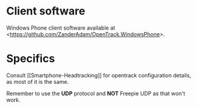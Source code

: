 # Client software

Windows Phone client software available at <<https://github.com/ZanderAdam/OpenTrack.WindowsPhone>>.

# Specifics

Consult [[Smartphone-Headtracking]] for opentrack configuration details,
as most of it is the same.

Remember to use the **UDP** protocol and **NOT** Freepie UDP as that
won't work.
